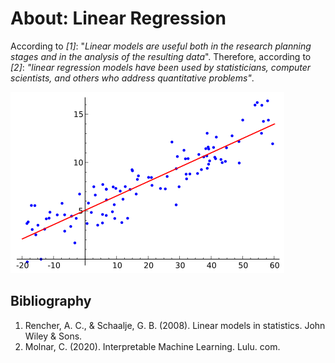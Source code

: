 # About: Linear Regression

According to _[1]_: "_Linear models are useful both in the research planning stages and in the analysis of the resulting data_". Therefore, according to _[2]_: _"linear regression models have been used by statisticians, computer scientists, and others who address quantitative problems"_.

![regression](/img/Regresion.png)


## Bibliography

1. Rencher, A. C., & Schaalje, G. B. (2008). Linear models in statistics. John Wiley & Sons.
2. Molnar, C. (2020). Interpretable Machine Learning. Lulu. com.
